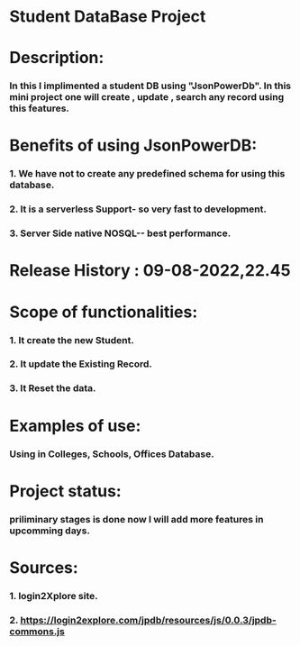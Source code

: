 # Student DataBase Project
# Description:
### In this I implimented a student DB using "JsonPowerDb". In this mini project one will create , update , search any record using this features.

# Benefits of using JsonPowerDB:
### 1. We have not to create any predefined schema for using this database.
### 2. It is a serverless Support- so very fast to development.
### 3. Server Side native NOSQL-- best performance.

# Release History : 09-08-2022,22.45

# Scope of functionalities:
### 1. It create the new Student.
### 2. It update the Existing Record.
### 3. It Reset the data.

# Examples of use:
### Using in Colleges, Schools, Offices Database.

# Project status:
### priliminary stages is done now I will add more features in upcomming days.

# Sources:
### 1. login2Xplore site.
### 2. https://login2explore.com/jpdb/resources/js/0.0.3/jpdb-commons.js
